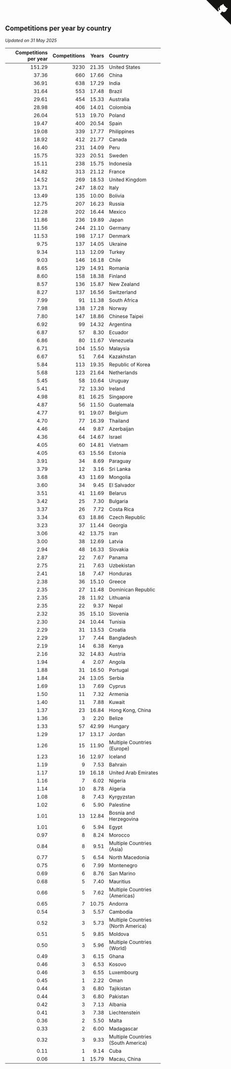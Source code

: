 ## Competitions per year by country

*Updated on 31 May 2025*

| Competitions per year | Competitions | Years | Country |
| ---: | ---: | ---: | :--- |
| 151.29 | 3230 | 21.35 | United States |
| 37.36 | 660 | 17.66 | China |
| 36.91 | 638 | 17.29 | India |
| 31.64 | 553 | 17.48 | Brazil |
| 29.61 | 454 | 15.33 | Australia |
| 28.98 | 406 | 14.01 | Colombia |
| 26.04 | 513 | 19.70 | Poland |
| 19.47 | 400 | 20.54 | Spain |
| 19.08 | 339 | 17.77 | Philippines |
| 18.92 | 412 | 21.77 | Canada |
| 16.40 | 231 | 14.09 | Peru |
| 15.75 | 323 | 20.51 | Sweden |
| 15.11 | 238 | 15.75 | Indonesia |
| 14.82 | 313 | 21.12 | France |
| 14.52 | 269 | 18.53 | United Kingdom |
| 13.71 | 247 | 18.02 | Italy |
| 13.49 | 135 | 10.00 | Bolivia |
| 12.75 | 207 | 16.23 | Russia |
| 12.28 | 202 | 16.44 | Mexico |
| 11.86 | 236 | 19.89 | Japan |
| 11.56 | 244 | 21.10 | Germany |
| 11.53 | 198 | 17.17 | Denmark |
| 9.75 | 137 | 14.05 | Ukraine |
| 9.34 | 113 | 12.09 | Turkey |
| 9.03 | 146 | 16.18 | Chile |
| 8.65 | 129 | 14.91 | Romania |
| 8.60 | 158 | 18.38 | Finland |
| 8.57 | 136 | 15.87 | New Zealand |
| 8.27 | 137 | 16.56 | Switzerland |
| 7.99 | 91 | 11.38 | South Africa |
| 7.98 | 138 | 17.28 | Norway |
| 7.80 | 147 | 18.86 | Chinese Taipei |
| 6.92 | 99 | 14.32 | Argentina |
| 6.87 | 57 | 8.30 | Ecuador |
| 6.86 | 80 | 11.67 | Venezuela |
| 6.71 | 104 | 15.50 | Malaysia |
| 6.67 | 51 | 7.64 | Kazakhstan |
| 5.84 | 113 | 19.35 | Republic of Korea |
| 5.68 | 123 | 21.64 | Netherlands |
| 5.45 | 58 | 10.64 | Uruguay |
| 5.41 | 72 | 13.30 | Ireland |
| 4.98 | 81 | 16.25 | Singapore |
| 4.87 | 56 | 11.50 | Guatemala |
| 4.77 | 91 | 19.07 | Belgium |
| 4.70 | 77 | 16.39 | Thailand |
| 4.46 | 44 | 9.87 | Azerbaijan |
| 4.36 | 64 | 14.67 | Israel |
| 4.05 | 60 | 14.81 | Vietnam |
| 4.05 | 63 | 15.56 | Estonia |
| 3.91 | 34 | 8.69 | Paraguay |
| 3.79 | 12 | 3.16 | Sri Lanka |
| 3.68 | 43 | 11.69 | Mongolia |
| 3.60 | 34 | 9.45 | El Salvador |
| 3.51 | 41 | 11.69 | Belarus |
| 3.42 | 25 | 7.30 | Bulgaria |
| 3.37 | 26 | 7.72 | Costa Rica |
| 3.34 | 63 | 18.86 | Czech Republic |
| 3.23 | 37 | 11.44 | Georgia |
| 3.06 | 42 | 13.75 | Iran |
| 3.00 | 38 | 12.69 | Latvia |
| 2.94 | 48 | 16.33 | Slovakia |
| 2.87 | 22 | 7.67 | Panama |
| 2.75 | 21 | 7.63 | Uzbekistan |
| 2.41 | 18 | 7.47 | Honduras |
| 2.38 | 36 | 15.10 | Greece |
| 2.35 | 27 | 11.48 | Dominican Republic |
| 2.35 | 28 | 11.92 | Lithuania |
| 2.35 | 22 | 9.37 | Nepal |
| 2.32 | 35 | 15.10 | Slovenia |
| 2.30 | 24 | 10.44 | Tunisia |
| 2.29 | 31 | 13.53 | Croatia |
| 2.29 | 17 | 7.44 | Bangladesh |
| 2.19 | 14 | 6.38 | Kenya |
| 2.16 | 32 | 14.83 | Austria |
| 1.94 | 4 | 2.07 | Angola |
| 1.88 | 31 | 16.50 | Portugal |
| 1.84 | 24 | 13.05 | Serbia |
| 1.69 | 13 | 7.69 | Cyprus |
| 1.50 | 11 | 7.32 | Armenia |
| 1.40 | 11 | 7.88 | Kuwait |
| 1.37 | 23 | 16.84 | Hong Kong, China |
| 1.36 | 3 | 2.20 | Belize |
| 1.33 | 57 | 42.99 | Hungary |
| 1.29 | 17 | 13.17 | Jordan |
| 1.26 | 15 | 11.90 | Multiple Countries (Europe) |
| 1.23 | 16 | 12.97 | Iceland |
| 1.19 | 9 | 7.53 | Bahrain |
| 1.17 | 19 | 16.18 | United Arab Emirates |
| 1.16 | 7 | 6.02 | Nigeria |
| 1.14 | 10 | 8.78 | Algeria |
| 1.08 | 8 | 7.43 | Kyrgyzstan |
| 1.02 | 6 | 5.90 | Palestine |
| 1.01 | 13 | 12.84 | Bosnia and Herzegovina |
| 1.01 | 6 | 5.94 | Egypt |
| 0.97 | 8 | 8.24 | Morocco |
| 0.84 | 8 | 9.51 | Multiple Countries (Asia) |
| 0.77 | 5 | 6.54 | North Macedonia |
| 0.75 | 6 | 7.99 | Montenegro |
| 0.69 | 6 | 8.76 | San Marino |
| 0.68 | 5 | 7.40 | Mauritius |
| 0.66 | 5 | 7.62 | Multiple Countries (Americas) |
| 0.65 | 7 | 10.75 | Andorra |
| 0.54 | 3 | 5.57 | Cambodia |
| 0.52 | 3 | 5.73 | Multiple Countries (North America) |
| 0.51 | 5 | 9.85 | Moldova |
| 0.50 | 3 | 5.96 | Multiple Countries (World) |
| 0.49 | 3 | 6.15 | Ghana |
| 0.46 | 3 | 6.53 | Kosovo |
| 0.46 | 3 | 6.55 | Luxembourg |
| 0.45 | 1 | 2.22 | Oman |
| 0.44 | 3 | 6.80 | Tajikistan |
| 0.44 | 3 | 6.80 | Pakistan |
| 0.42 | 3 | 7.13 | Albania |
| 0.41 | 3 | 7.38 | Liechtenstein |
| 0.36 | 2 | 5.50 | Malta |
| 0.33 | 2 | 6.00 | Madagascar |
| 0.32 | 3 | 9.33 | Multiple Countries (South America) |
| 0.11 | 1 | 9.14 | Cuba |
| 0.06 | 1 | 15.79 | Macau, China |


<a href="https://github.com/jonatanklosko/wca_statistics" class="github-corner" aria-label="View source on Github"><svg width="80" height="80" viewBox="0 0 250 250" style="fill:#151513; color:#fff; position: absolute; top: 0; border: 0; right: 0;" aria-hidden="true"><path d="M0,0 L115,115 L130,115 L142,142 L250,250 L250,0 Z"></path><path d="M128.3,109.0 C113.8,99.7 119.0,89.6 119.0,89.6 C122.0,82.7 120.5,78.6 120.5,78.6 C119.2,72.0 123.4,76.3 123.4,76.3 C127.3,80.9 125.5,87.3 125.5,87.3 C122.9,97.6 130.6,101.9 134.4,103.2" fill="currentColor" style="transform-origin: 130px 106px;" class="octo-arm"></path><path d="M115.0,115.0 C114.9,115.1 118.7,116.5 119.8,115.4 L133.7,101.6 C136.9,99.2 139.9,98.4 142.2,98.6 C133.8,88.0 127.5,74.4 143.8,58.0 C148.5,53.4 154.0,51.2 159.7,51.0 C160.3,49.4 163.2,43.6 171.4,40.1 C171.4,40.1 176.1,42.5 178.8,56.2 C183.1,58.6 187.2,61.8 190.9,65.4 C194.5,69.0 197.7,73.2 200.1,77.6 C213.8,80.2 216.3,84.9 216.3,84.9 C212.7,93.1 206.9,96.0 205.4,96.6 C205.1,102.4 203.0,107.8 198.3,112.5 C181.9,128.9 168.3,122.5 157.7,114.1 C157.9,116.9 156.7,120.9 152.7,124.9 L141.0,136.5 C139.8,137.7 141.6,141.9 141.8,141.8 Z" fill="currentColor" class="octo-body"></path></svg></a><style>.github-corner:hover .octo-arm{animation:octocat-wave 560ms ease-in-out}@keyframes octocat-wave{0%,100%{transform:rotate(0)}20%,60%{transform:rotate(-25deg)}40%,80%{transform:rotate(10deg)}}@media (max-width:500px){.github-corner:hover .octo-arm{animation:none}.github-corner .octo-arm{animation:octocat-wave 560ms ease-in-out}}</style>
